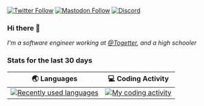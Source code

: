 [![Twitter Follow](https://img.shields.io/twitter/follow/TheGodOfNeet?style=social)](https://twitter.com/TheGodOfNeet)
[![Mastodon Follow](https://img.shields.io/mastodon/follow/76721?domain=https%3A%2F%2Fmastodon.social&style=social)](https://mastodon.social/@neet)
[![Discord](https://img.shields.io/discord/443502244734828556.svg?label=&logo=discord&logoColor=ffffff&color=7389D8&labelColor=6A7EC2)](https://discord.gg/QXwXWtx)

### Hi there 👋

_I'm a software engineer working at [@Togetter](https://github.com/togetter), and a high schooler_

### Stats for the last 30 days

<div align="center">
  <table border="0" cellspacing="0" cellpadding="0">
    <thead>
      <tr>
        <th>
          <strong>🌏 Languages</strong>
        </th>
        <th>
          <strong>💻 Coding Activity</strong>
        </th>
      </tr>
    </thead>
    <tbody>
      <tr>
        <td>
          <a href="https://wakatime.com/@Ryo">
            <img src="https://wakatime.com/share/@Ryo/d496b147-8440-48de-860d-afb83a8aebb5.png" alt="Recently used languages" />
          </a>
        </td>
        <td>
          <a href="https://wakatime.com/@Ryo">
            <img src="https://wakatime.com/share/@Ryo/93b3e530-f53b-4c38-97f9-df75b9b318d2.png" alt="My coding activity" />
          </a>
        </td>
      </tr>
    </tbody>
  </table>
</div>
